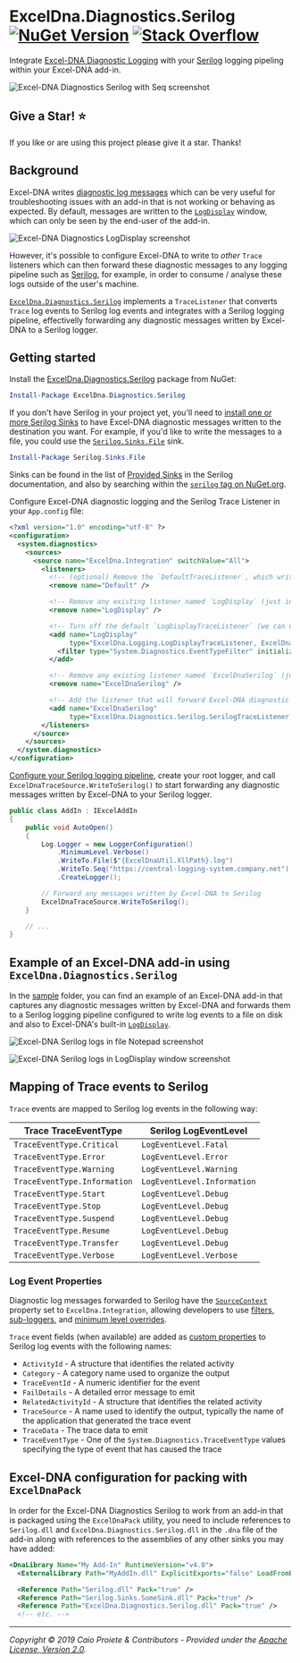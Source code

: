 # ExcelDna.Diagnostics.Serilog [![NuGet Version](http://img.shields.io/nuget/v/ExcelDna.Diagnostics.Serilog.svg?style=flat)](https://www.nuget.org/packages/ExcelDna.Diagnostics.Serilog/) [![Stack Overflow](https://img.shields.io/badge/stack%20overflow-excel--dna-orange.svg)](http://stackoverflow.com/questions/tagged/excel-dna)

Integrate [Excel-DNA Diagnostic Logging](https://github.com/Excel-DNA/ExcelDna/wiki/Diagnostic-Logging) with your [Serilog](https://serilog.net) logging pipeling within your Excel-DNA add-in.

![Excel-DNA Diagnostics Serilog with Seq screenshot](assets/serilog-logs-seq.png)

## Give a Star! :star:

If you like or are using this project please give it a star. Thanks!

## Background

Excel-DNA writes [diagnostic log messages](https://github.com/Excel-DNA/ExcelDna/wiki/Diagnostic-Logging) which can be very useful for troubleshooting issues with an add-in that is not working or behaving as expected. By default, messages are written to the [`LogDisplay`](https://github.com/caioproiete/serilog-sinks-exceldnalogdisplay) window, which can only be seen by the end-user of the add-in.

![Excel-DNA Diagnostics LogDisplay screenshot](assets/default-logdisplay-logs.png)

However, it's possible to configure Excel-DNA to write to _other_ `Trace` listeners which can then forward these diagnostic messages to any logging pipeline such as [Serilog](https://serilog.net), for example, in order to consume / analyse these logs outside of the user's machine.

[`ExcelDna.Diagnostics.Serilog`](https://github.com/caioproiete/exceldna-diagnostics-serilog) implements a `TraceListener` that converts `Trace` log events to Serilog log events and integrates with a Serilog logging pipeline, effectivelly forwarding any diagnostic messages written by Excel-DNA to a Serilog logger.


## Getting started

Install the [ExcelDna.Diagnostics.Serilog](https://www.nuget.org/packages/ExcelDna.Diagnostics.Serilog/) package from NuGet:

```powershell
Install-Package ExcelDna.Diagnostics.Serilog
```

If you don't have Serilog in your project yet, you'll need to [install one or more Serilog Sinks](https://github.com/serilog/serilog/wiki/Provided-Sinks) to have Excel-DNA diagnostic messages written to the destination you want. For example, if you'd like to write the messages to a file, you could use the [`Serilog.Sinks.File`](https://github.com/serilog/serilog-sinks-file) sink.

```powershell
Install-Package Serilog.Sinks.File
```

Sinks can be found in the list of [Provided Sinks](https://github.com/serilog/serilog/wiki/Provided-Sinks) in the Serilog documentation, and also by searching within the [`serilog` tag on NuGet.org](https://www.nuget.org/packages?q=Tags%3A%22serilog%22).

Configure Excel-DNA diagnostic logging and the Serilog Trace Listener in your `App.config` file:

```xml
<?xml version="1.0" encoding="utf-8" ?>
<configuration>
  <system.diagnostics>
    <sources>
      <source name="ExcelDna.Integration" switchValue="All">
        <listeners>
          <!-- (optional) Remove the `DefaultTraceListener`, which writes to the attached debugger -->
          <remove name="Default" />

          <!-- Remove any existing listener named `LogDisplay` (just in case) -->
          <remove name="LogDisplay" />

          <!-- Turn off the default `LogDisplayTraceListener` (we can use Serilog for that) -->
          <add name="LogDisplay"
               type="ExcelDna.Logging.LogDisplayTraceListener, ExcelDna.Integration">
            <filter type="System.Diagnostics.EventTypeFilter" initializeData="Off" />
          </add>

          <!-- Remove any existing listener named `ExcelDnaSerilog` (just in case) -->
          <remove name="ExcelDnaSerilog" />

          <!-- Add the listener that will forward Excel-DNA diagnostic messages to Serilog -->
          <add name="ExcelDnaSerilog"
               type="ExcelDna.Diagnostics.Serilog.SerilogTraceListener, ExcelDna.Diagnostics.Serilog" />
        </listeners>
      </source>
    </sources>
  </system.diagnostics>
</configuration>
```

[Configure your Serilog logging pipeline](https://github.com/serilog/serilog/wiki/Configuration-Basics), create your root logger, and call `ExcelDnaTraceSource.WriteToSerilog()` to start forwarding any diagnostic messages written by Excel-DNA to your Serilog logger.

```csharp
public class AddIn : IExcelAddIn
{
    public void AutoOpen()
    {
        Log.Logger = new LoggerConfiguration()
            .MinimumLevel.Verbose()
            .WriteTo.File($"{ExcelDnaUtil.XllPath}.log")
            .WriteTo.Seq("https://central-logging-system.company.net")
            .CreateLogger();

        // Forward any messages written by Excel-DNA to Serilog
        ExcelDnaTraceSource.WriteToSerilog();
    }

    // ...
}
```


## Example of an Excel-DNA add-in using `ExcelDna.Diagnostics.Serilog`

In the [sample](sample/) folder, you can find an example of an Excel-DNA add-in that captures any diagnostic messages written by Excel-DNA and forwards them to a Serilog logging pipeline configured to write log events to a file on disk and also to Excel-DNA's built-in [`LogDisplay`](https://github.com/caioproiete/serilog-sinks-exceldnalogdisplay).

![Excel-DNA Serilog logs in file Notepad screenshot](assets/serilog-logs-file-notepad.png)

![Excel-DNA Serilog logs in LogDisplay window screenshot](assets/serilog-logs-exceldna-logdisplay.png)


## Mapping of Trace events to Serilog

`Trace` events are mapped to Serilog log events in the following way:

| Trace TraceEventType         | Serilog LogEventLevel       |
| ---------------------------- | --------------------------- |
| `TraceEventType.Critical`    | `LogEventLevel.Fatal`       |
| `TraceEventType.Error`       | `LogEventLevel.Error`       |
| `TraceEventType.Warning`     | `LogEventLevel.Warning`     |
| `TraceEventType.Information` | `LogEventLevel.Information` |
| `TraceEventType.Start`       | `LogEventLevel.Debug`       |
| `TraceEventType.Stop`        | `LogEventLevel.Debug`       |
| `TraceEventType.Suspend`     | `LogEventLevel.Debug`       |
| `TraceEventType.Resume`      | `LogEventLevel.Debug`       |
| `TraceEventType.Transfer`    | `LogEventLevel.Debug`       |
| `TraceEventType.Verbose`     | `LogEventLevel.Verbose`     |

### Log Event Properties

Diagnostic log messages forwarded to Serilog have the [`SourceContext`](https://github.com/serilog/serilog/wiki/Writing-Log-Events#source-contexts) property set to `ExcelDna.Integration`, allowing developers to use [filters](https://github.com/serilog/serilog/wiki/Configuration-Basics#filters), [sub-loggers](https://github.com/serilog/serilog/wiki/Configuration-Basics#sub-loggers), and [minimum level overrides](https://github.com/serilog/serilog/wiki/AppSettings#adding-minimum-level-overrides).

`Trace` event fields (when available) are added as [custom properties](https://github.com/serilog/serilog/wiki/Enrichment) to Serilog log events with the following names:
  * `ActivityId` - A structure that identifies the related activity
  * `Category` - A category name used to organize the output
  * `TraceEventId` - A numeric identifier for the event
  * `FailDetails` - A detailed error message to emit
  * `RelatedActivityId` - A structure that identifies the related activity
  * `TraceSource` - A name used to identify the output, typically the name of the application that generated the trace event
  * `TraceData` - The trace data to emit
  * `TraceEventType` - One of the `System.Diagnostics.TraceEventType` values specifying the type of event that has caused the trace


## Excel-DNA configuration for packing with `ExcelDnaPack`

In order for the Excel-DNA Diagnostics Serilog to work from an add-in that is packaged using the `ExcelDnaPack` utility, you need to include references to `Serilog.dll` and `ExcelDna.Diagnostics.Serilog.dll` in the `.dna` file of the add-in along with references to the assemblies of any other sinks you may have added:

```xml
<DnaLibrary Name="My Add-In" RuntimeVersion="v4.0">
  <ExternalLibrary Path="MyAddIn.dll" ExplicitExports="false" LoadFromBytes="true" Pack="true" />

  <Reference Path="Serilog.dll" Pack="true" />
  <Reference Path="Serilog.Sinks.SomeSink.dll" Pack="true" />
  <Reference Path="ExcelDna.Diagnostics.Serilog.dll" Pack="true" />
  <!-- etc. -->
```

---

_Copyright &copy; 2019 Caio Proiete & Contributors - Provided under the [Apache License, Version 2.0](http://apache.org/licenses/LICENSE-2.0.html)._
